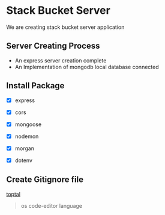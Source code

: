 # Stack Bucket Server
We are creating stack bucket server application

## Server Creating Process
 - An express server creation complete
 - An Implementation of mongodb local database connected



## Install Package
- [x] express
- [x] cors
- [x] mongoose
- [x] nodemon
- [x] morgan
- [x] dotenv



## Create Gitignore file
[toptal](https://www.toptal.com/developers/gitignore)

> os code-editor language

